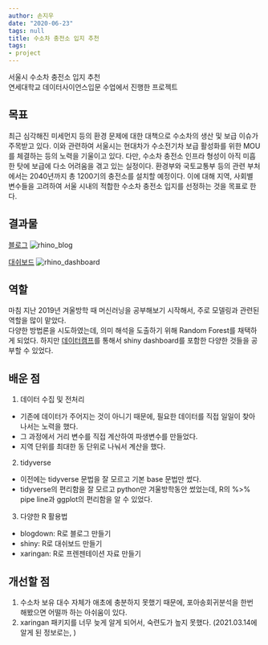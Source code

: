 ```yaml
---
author: 손지우
date: "2020-06-23"
tags: null
title: 수소차 충전소 입지 추천
tags:
- project
---
```


서울시 수소차 충전소 입지 추천  
연세대학교 데이터사이언스입문 수업에서 진행한 프로젝트 <!--more-->

## 목표
최근 심각해진 미세먼지 등의 환경 문제에 대한 대책으로 수소차의 생산 및 보급 이슈가 주목받고 있다.
이와 관련하여 서울시는 현대차가 수소전기차 보급 활성화를 위한 MOU를 체결하는 등의 노력을 기울이고 있다.
다만, 수소차 충전소 인프라 형성이 아직 미흡한 탓에 보급에 다소 어려움을 겪고 있는 실정이다.
환경부와 국토교통부 등의 관련 부처에서는 2040년까지 총 1200기의 충전소를 설치할 예정이다.
이에 대해 지역, 사회별 변수들을 고려하여 서울 시내의 적합한 수소차 충전소 입지를 선정하는 것을 목표로 한다.

## 결과물
[블로그](https://rhinoblog.netlify.app/)
![rhino_blog](images/posts/blog/rhino_blog.png)

[대쉬보드](https://ysuks.shinyapps.io/dashboard/)
![rhino_dashboard](images/posts/blog/rhino_dashboard.png)

## 역할
마침 지난 2019년 겨울방학 때 머신러닝을 공부해보기 시작해서, 주로 모델링과 관련된 역할을 많이 맡았다.  
다양한 방법론을 시도하였는데, 의미 해석을 도출하기 위해 Random Forest를 채택하게 되었다. 
하지만 [데이터캠프](https://www.datacamp.com/)를 통해서 shiny dashboard를 포함한 다양한 것들을 공부할 수 있었다.

## 배운 점
1. 데이터 수집 및 전처리
  - 기존에 데이터가 주어지는 것이 아니기 때문에, 필요한 데이터를 직접 일일이 찾아나서는 노력을 했다.
  - 그 과정에서 거리 변수를 직접 계산하여 파생변수를 만들었다.
  - 지역 단위를 최대한 동 단위로 나눠서 계산을 했다.

2. tidyverse
  - 이전에는 tidyverse 문법을 잘 모르고 기본 base 문법만 썼다.
  - tidyverse의 편리함을 잘 모르고 python만 겨울방학동안 썼었는데, R의 %>% pipe line과 ggplot의 편리함을 알 수 있었다.

3. 다양한 R 활용법
  - blogdown: R로 블로그 만들기
  - shiny: R로 대쉬보드 만들기
  - xaringan: R로 프렌젠테이션 자료 만들기

## 개선할 점
1. 수소차 보유 대수 자체가 애초에 충분하지 못했기 때문에, 포아송회귀분석을 한번 해봤으면 어떨까 하는 아쉬움이 있다.
2. xaringan 패키지를 너무 늦게 알게 되어서, 숙련도가 높지 못했다. (2021.03.14에 알게 된 정보로는, )